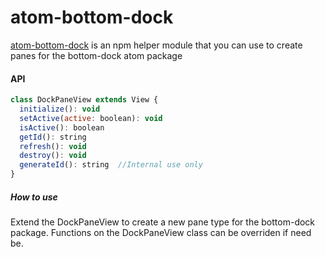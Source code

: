 atom-bottom-dock
==================

[atom-bottom-dock](https://www.npmjs.com/package/atom-bottom-dock) is an npm helper module that you can use to create panes for the bottom-dock atom package
#### API

```js
class DockPaneView extends View {
  initialize(): void
  setActive(active: boolean): void
  isActive(): boolean
  getId(): string
  refresh(): void
  destroy(): void
  generateId(): string  //Internal use only
}
````

##### How to use
Extend the DockPaneView to create a new pane type for the bottom-dock package.
Functions on the DockPaneView class can be overriden if need be.
